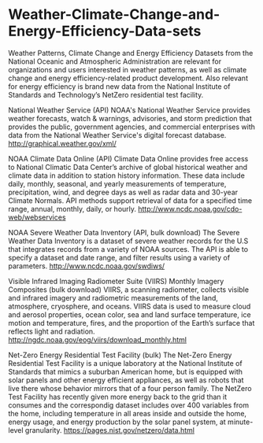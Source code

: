 # Weather-Climate-Change-and-Energy-Efficiency-Data-sets

Weather Patterns, Climate Change and Energy Efficiency
Datasets from the National Oceanic and Atmospheric Administration are relevant for organizations and users interested in weather patterns, as well as climate change and energy efficiency-related product development. Also relevant for energy efficiency is brand new data from the National Institute of Standards and Technology’s NetZero residential test facility.

National Weather Service (API)
NOAA's National Weather Service provides weather forecasts, watch & warnings, advisories, and storm prediction that provides the public, government agencies, and commercial enterprises with data from the National Weather Service's digital forecast database. 
http://graphical.weather.gov/xml/

NOAA Climate Data Online (API)
Climate Data Online provides free access to National Climatic Data Center’s archive of global historical weather and climate data in addition to station history information. These data include daily, monthly, seasonal, and yearly measurements of temperature, precipitation, wind, and degree days as well as radar data and 30-year Climate Normals. API methods support retrieval of data for a specified time range, annual, monthly, daily, or hourly. 
http://www.ncdc.noaa.gov/cdo-web/webservices

NOAA Severe Weather Data Inventory (API, bulk download)
The Severe Weather Data Inventory is a dataset of severe weather records for the U.S that integrates records from a variety of NOAA sources. The API is able to specify a dataset and date range, and filter results using a variety of parameters.
http://www.ncdc.noaa.gov/swdiws/

Visible Infrared Imaging Radiometer Suite (VIIRS) Monthly Imagery Composites (bulk download)
VIIRS, a scanning radiometer, collects visible and infrared imagery and radiometric measurements of the land, atmosphere, cryosphere, and oceans. VIIRS data is used to measure cloud and aerosol properties, ocean color, sea and land surface temperature, ice motion and temperature, fires, and the proportion of the Earth’s surface that reflects light and radiation.
http://ngdc.noaa.gov/eog/viirs/download_monthly.html 

Net-Zero Energy Residential Test Facility (bulk)
The Net-Zero Energy Residential Test Facility is a unique laboratory at the National Institute of Standards that mimics a suburban American home, but is equipped with solar panels and other energy efficient appliances, as well as robots that live there whose behavior mirrors that of a four person family. The NetZero Test Facility has recently given more energy back to the grid than it consumes and the correspondig dataset includes over 400 variables from the home, including temperature in all areas inside and outside the home, energy usage, and energy production by the solar panel system, at minute-level granularity.
https://pages.nist.gov/netzero/data.html
